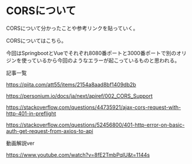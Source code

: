 # CORSについて

CORSについて分かったことや参考リンクを貼っていく。


CORSについてはこちら。

今回はSpringbootとVueでそれぞれ8080番ポートと3000番ポートで別のオリジンを使っているから今回のようなエラーが起こっているものと思われる。


記事一覧

 https://qiita.com/att55/items/2154a8aad8bf1409db2b

 https://personium.io/docs/ja/next/apiref/002_CORS_Support 

 https://stackoverflow.com/questions/44735921/ajax-cors-request-with-http-401-in-preflight 

 https://stackoverflow.com/questions/52456800/401-http-error-on-basic-auth-get-request-from-axios-to-api 



動画解説ver

https://www.youtube.com/watch?v=8fE2TmbPqlU&t=1144s